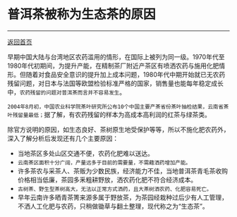 # 普洱茶被称为生态茶的原因

---
[返回首页](index.html)

早期中国大陆与台湾地区农药滥用的情形，在国际上被列为同一级。1970年代至1980年代初期间，为提升产能，在精制茶厂附近产茶区有喷洒农药与施用化肥情形。但随着对食品安全意识的提升加上成本问题，1980年代中期开始就已无农药残留问题，对日本与法国等欧盟检验标准严格的国家，销售量也能每年稳定成长中，`农药残留的问题对普洱茶而言并不容易发生`。

`2004年8月初，中国农业科学院茶叶研究所公布10个中国主要产茶省份茶叶抽检结果，云南省茶叶残留量最低；`据了解，有农药残留的样本为高成本高利润的红茶与绿茶类。

除官方说明的原因，如生态良好、茶树原生地受保护等等，所以不施化肥农药外，深入了解分析后发现还有几个主要原因：

* 当地茶区多处山区交通不便，农药化肥难以送达。
　　
* `云南茶区面积十分广阔，产量远多于目前的需要量，不需藉洒药增加产能。`
　　
* 许多茶农与采茶人、茶贩为少数民族，经济能力不佳，当地普洱茶青毛茶收购价格相当低廉，茶园多釆粗耕野放，洒农药化肥不符合经济成本。
　　
* `古树茶、野生型茶树高大，无法以正常方式洒药，且大茶树洒农药、化肥容易死亡。`
　　
* 早年云南许多晒青茶箐来源多属于野放茶，为茶园经栽种过后少有人工管理，不洒人工化肥与农药，只稍做锄草与翻土整理，现代称之为“生态茶”。

